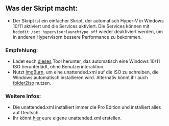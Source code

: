 ## Was der Skript macht:

- Der Skript ist ein einfacher Skript, der automatisch Hyper-V in Windows 10/11 aktiviert und die Services aktiviert. Die Services können mit ```bcdedit /set hypervisorlaunchtype off``` wieder deaktiviert werden, um in anderen Hypervisorn bessere Performance zu bekommen.

### Empfehlung:

- Ladet euch [dieses](https://github.com/ny4rlk0/WindowsMediaCreationTool) Tool herunter, das automatisch eine Windows 10/11 ISO herunterlädt, ohne Benutzerinteraktion.
- Nutzt [ImgBurn](https://download.imgburn.com/SetupImgBurn_2.5.8.0.exe), um eine unattended.xml auf die ISO zu schreiben, die Windows automatisch installieren wird. Alternativ könnt ihr auch [folder2iso](https://www.trustfm.net/software/utilities/Folder2Iso.php) nutzen.

### Weitere Infos:

- Die unattended.xml installiert immer die Pro Edition und installiert alles auf Deutsch.
- Ihr könnt [hier](https://schneegans.de/windows/unattend-generator/) eure eigene unattended.xml erstellen.

